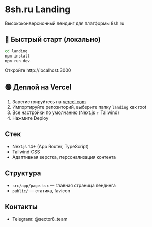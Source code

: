 # 8sh.ru Landing

Высококонверсионный лендинг для платформы 8sh.ru

## 🚀 Быстрый старт (локально)

```bash
cd landing
npm install
npm run dev
```

Откройте http://localhost:3000

## 🟢 Деплой на Vercel

1. Зарегистрируйтесь на [vercel.com](https://vercel.com/)
2. Импортируйте репозиторий, выберите папку `landing` как root
3. Все настройки по умолчанию (Next.js + Tailwind)
4. Нажмите Deploy

## Стек
- Next.js 14+ (App Router, TypeScript)
- Tailwind CSS
- Адаптивная верстка, персонализация контента

## Структура
- `src/app/page.tsx` — главная страница лендинга
- `public/` — статика, favicon

## Контакты
- Telegram: @sector8_team
